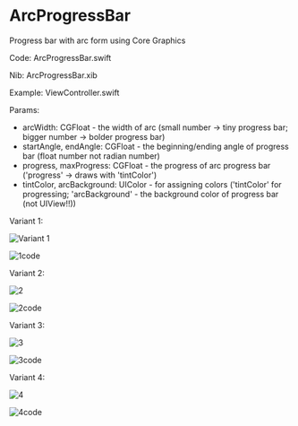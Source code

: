 # ArcProgressBar
Progress bar with arc form using Core Graphics

Code: ArcProgressBar.swift

Nib: ArcProgressBar.xib

Example: ViewController.swift

Params:

- arcWidth: CGFloat - the width of arc (small number -> tiny progress bar; bigger number -> bolder progress bar)
- startAngle, endAngle: CGFloat - the beginning/ending angle of progress bar (float number not radian number)
- progress, maxProgress: CGFloat - the progress of arc progress bar ('progress' -> draws with 'tintColor')
- tintColor, arcBackground: UIColor - for assigning colors ('tintColor' for progressing; 'arcBackground' - the background color of progress bar (not UIView!!))

Variant 1:

![Variant 1](https://user-images.githubusercontent.com/76108467/166000775-bd67f480-30d5-4f0b-8450-36fc535fb992.PNG)

![1code](https://user-images.githubusercontent.com/76108467/166001856-d509a917-81ca-47ab-8e67-4706efb1164c.PNG)

Variant 2:

![2](https://user-images.githubusercontent.com/76108467/166002196-499f5920-5e79-459d-9ca5-0ca10c074025.PNG)

![2code](https://user-images.githubusercontent.com/76108467/166002214-ba58159a-c43b-49ac-91b4-83a20187e305.PNG)

Variant 3:

![3](https://user-images.githubusercontent.com/76108467/166002265-1b747d75-eef0-48fe-b187-788063c0b493.PNG)

![3code](https://user-images.githubusercontent.com/76108467/166002279-a118a755-3716-47b9-9cc8-8521a69450ec.PNG)

Variant 4:

![4](https://user-images.githubusercontent.com/76108467/166006015-37882904-f2e5-4062-992d-327a090da5fe.PNG)

![4code](https://user-images.githubusercontent.com/76108467/166006043-235efaa2-6d45-49da-a863-3c0fa2f68520.PNG)
